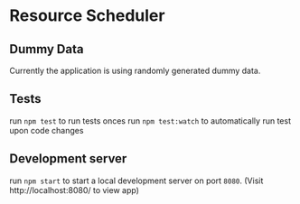 # Resource Scheduler

## Dummy Data

Currently the application is using randomly generated dummy data.

## Tests

run `npm test` to run tests onces
run `npm test:watch` to automatically run test upon code changes

## Development server

run `npm start` to start a local development server on port `8080`.
(Visit http://localhost:8080/ to view app)
